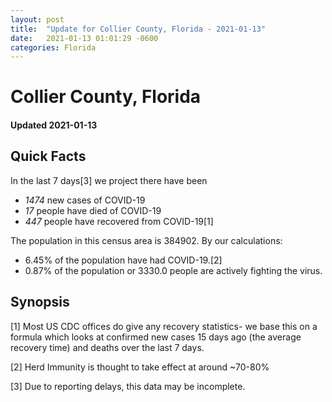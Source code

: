 ```yaml
---
layout: post
title:  "Update for Collier County, Florida - 2021-01-13"
date:   2021-01-13 01:01:29 -0600
categories: Florida
---
```


# Collier County, Florida
#### Updated 2021-01-13

## Quick Facts

In the last 7 days[3] we project there have been
- *1474* new cases of COVID-19
- *17* people have died of COVID-19
- *447* people have recovered from COVID-19[1]

The population in this census area is 384902. By our calculations:
- 6.45% of the population have had COVID-19.[2]
- 0.87% of the population or 3330.0 people are actively fighting the virus.

## Synopsis




[1] Most US CDC offices do give any recovery statistics- we base this on a formula which looks at confirmed new cases
15 days ago (the average recovery time) and deaths over the last 7 days.

[2] Herd Immunity is thought to take effect at around ~70-80%

[3] Due to reporting delays, this data may be incomplete.
 
    